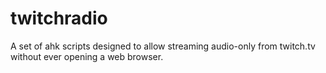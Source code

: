 # twitchradio
A set of ahk scripts designed to allow streaming audio-only from twitch.tv without ever opening a web browser.
